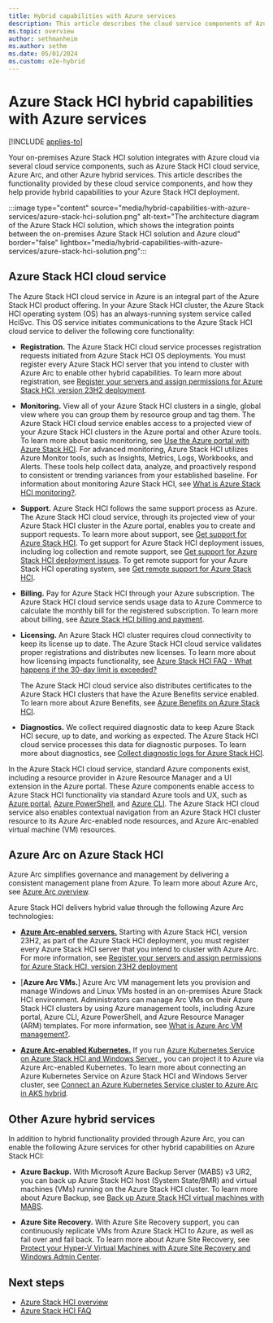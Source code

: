 ```yaml
---
title: Hybrid capabilities with Azure services
description: This article describes the cloud service components of Azure Stack HCI.
ms.topic: overview
author: sethmanheim
ms.author: sethm
ms.date: 05/01/2024
ms.custom: e2e-hybrid
---
```


# Azure Stack HCI hybrid capabilities with Azure services

[!INCLUDE [applies-to](../includes/hci-applies-to-23h2-22h2.md)]

Your on-premises Azure Stack HCI solution integrates with Azure cloud via several cloud service components, such as Azure Stack HCI cloud service, Azure Arc, and other Azure hybrid services. This article describes the functionality provided by these cloud service components, and how they help provide hybrid capabilities to your Azure Stack HCI deployment.

:::image type="content" source="media/hybrid-capabilities-with-azure-services/azure-stack-hci-solution.png" alt-text="The architecture diagram of the Azure Stack HCI solution, which shows the integration points between the on-premises Azure Stack HCI solution and Azure cloud" border="false" lightbox="media/hybrid-capabilities-with-azure-services/azure-stack-hci-solution.png":::

## Azure Stack HCI cloud service

The Azure Stack HCI cloud service in Azure is an integral part of the Azure Stack HCI product offering. In your Azure Stack HCI cluster, the Azure Stack HCI operating system (OS) has an always-running system service called HciSvc. This OS service initiates communications to the Azure Stack HCI cloud service to deliver the following core functionality:

- **Registration.** <!--please confirm if the first sentence is still accurate-->The Azure Stack HCI cloud service processes registration requests initiated from Azure Stack HCI OS deployments. You must register every Azure Stack HCI server that you intend to cluster with Azure Arc to enable other hybrid capabilities. To learn more about registration, see [Register your servers and assign permissions for Azure Stack HCI, version 23H2 deployment](deploy/deployment-arc-register-server-permissions.md).

- **Monitoring.** View all of your Azure Stack HCI clusters in a single, global view where you can group them by resource group and tag them. The Azure Stack HCI cloud service enables access to a projected view of your Azure Stack HCI clusters in the Azure portal and other Azure tools. To learn more about basic monitoring, see [Use the Azure portal with Azure Stack HCI](manage/azure-portal.md). For advanced monitoring, Azure Stack HCI utilizes Azure Monitor tools, such as Insights, Metrics, Logs, Workbooks, and Alerts. These tools help collect data, analyze, and proactively respond to consistent or trending variances from your established baseline. For information about monitoring Azure Stack HCI, see [What is Azure Stack HCI monitoring?](concepts/monitoring-overview.md).

- **Support.** Azure Stack HCI follows the same support process as Azure. The Azure Stack HCI cloud service, through its projected view of your Azure Stack HCI cluster in the Azure portal, enables you to create and support requests. To learn more about support, see [Get support for Azure Stack HCI](manage/get-support.md). To get support for Azure Stack HCI deployment issues, including log collection and remote support, see [Get support for Azure Stack HCI deployment issues](manage/get-support-for-deployment-issues.md). To get remote support for your Azure Stack HCI operating system, see [Get remote support for Azure Stack HCI](manage/get-remote-support.md).

- **Billing.** Pay for Azure Stack HCI through your Azure subscription. The Azure Stack HCI cloud service sends usage data to Azure Commerce to calculate the monthly bill for the registered subscription. To learn more about billing, see [Azure Stack HCI billing and payment](concepts/billing.md).

- **Licensing.** An Azure Stack HCI cluster requires cloud connectivity to keep its license up to date. The Azure Stack HCI cloud service validates proper registrations and distributes new licenses. To learn more about how licensing impacts functionality, see [Azure Stack HCI FAQ - What happens if the 30-day limit is exceeded?](faq.yml#what-happens-if-the-30-day-limit-is-exceeded)

    The Azure Stack HCI cloud service also distributes certificates to the Azure Stack HCI clusters that have the Azure Benefits service enabled. To learn more about Azure Benefits, see [Azure Benefits on Azure Stack HCI](manage/azure-benefits.md).

- **Diagnostics.** We collect required diagnostic data to keep Azure Stack HCI secure, up to date, and working as expected. The Azure Stack HCI cloud service processes this data for diagnostic purposes. To learn more about diagnostics, see [Collect diagnostic logs for Azure Stack HCI](manage/collect-logs.md).
<!--should we add 'Observability' instead of 'Monitoring', 'Support', and 'Diagnostics'-->
<!--Should we add **Management** also as another functionality and link out to the 'Enhanced management of Azure Stack HCI from Azure' article?-->

<!--is the following para still accurate for version 23H2-->
In the Azure Stack HCI cloud service, standard Azure components exist, including a resource provider in Azure Resource Manager and a UI extension in the Azure portal. These Azure components enable access to Azure Stack HCI functionality via standard Azure tools and UX, such as [Azure portal](manage/azure-portal.md), [Azure PowerShell](/powershell/module/az.stackhci/?view=azps-7.2.0&preserve-view=true), and [Azure CLI](/cli/azure/stack-hci?view=azure-cli-latest&preserve-view=true). The Azure Stack HCI cloud service also enables contextual navigation from an Azure Stack HCI cluster resource to its Azure Arc-enabled node resources, and Azure Arc-enabled virtual machine (VM) resources.

## Azure Arc on Azure Stack HCI

Azure Arc simplifies governance and management by delivering a consistent management plane from Azure. To learn more about Azure Arc, see [Azure Arc overview](/azure/azure-arc/overview).

Azure Stack HCI delivers hybrid value through the following Azure Arc technologies:

- [**Azure Arc-enabled servers.**](/azure/azure-arc/servers/overview) Starting with Azure Stack HCI, version 23H2, as part of the Azure Stack HCI deployment, you must register every Azure Stack HCI server that you intend to cluster with Azure Arc. For more information, see [Register your servers and assign permissions for Azure Stack HCI, version 23H2 deployment](deploy/deployment-arc-register-server-permissions.md)

- [**Azure Arc VMs.**] Azure Arc VM management lets you provision and manage Windows and Linux VMs hosted in an on-premises Azure Stack HCI environment. Administrators can manage Arc VMs on their Azure Stack HCI clusters by using Azure management tools, including Azure portal, Azure CLI, Azure PowerShell, and Azure Resource Manager (ARM) templates. For more information, see [What is Azure Arc VM management?](manage/azure-arc-vm-management-overview.md).

- [**Azure Arc-enabled Kubernetes.**](/azure/azure-arc/kubernetes/overview) If you run [Azure Kubernetes Service on Azure Stack HCI and Windows Server ](/azure/aks/hybrid/overview), you can project it to Azure via Azure Arc-enabled Kubernetes. To learn more about connecting an Azure Kubernetes Service on Azure Stack HCI and Windows Server cluster, see [Connect an Azure Kubernetes Service cluster to Azure Arc in AKS hybrid](/azure/aks/hybrid/connect-to-arc).

## Other Azure hybrid services

In addition to hybrid functionality provided through Azure Arc, you can enable the following Azure services for other hybrid capabilities on Azure Stack HCI:

- **Azure Backup.** With Microsoft Azure Backup Server (MABS) v3 UR2, you can back up Azure Stack HCI host (System State/BMR) and virtual machines (VMs) running on the Azure Stack HCI cluster. To learn more about Azure Backup, see [Back up Azure Stack HCI virtual machines with MABS](/azure/backup/back-up-azure-stack-hyperconverged-infrastructure-virtual-machines). 

- **Azure Site Recovery.** With Azure Site Recovery support, you can continuously replicate VMs from Azure Stack HCI to Azure, as well as fail over and fail back. To learn more about Azure Site Recovery, see [Protect your Hyper-V Virtual Machines with Azure Site Recovery and Windows Admin Center](manage/azure-site-recovery.md).

## Next steps

- [Azure Stack HCI overview](overview.md)
- [Azure Stack HCI FAQ](faq.yml)
